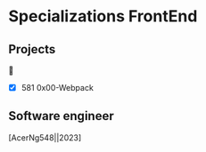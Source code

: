 # Specializations FrontEnd

## Projects
:open_file_folder:
* [x] 581 0x00-Webpack

## Software engineer
[AcerNg548||2023]
